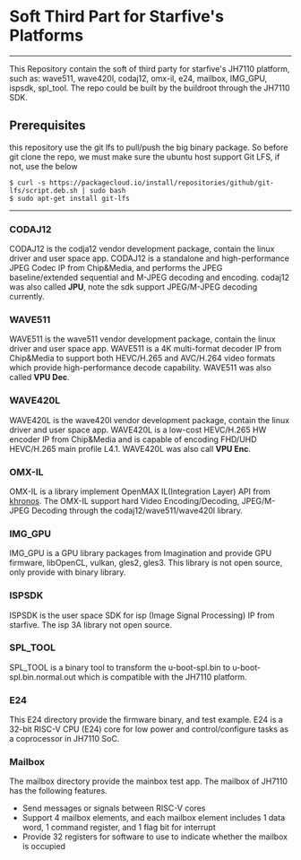 # Soft Third Part for Starfive's Platforms

------

This Repository contain the soft of third party for starfive's JH7110 platform, such as: wave511, wave420l, codaj12, omx-il, e24, mailbox, IMG_GPU, ispsdk, spl_tool. The repo could be built by the buildroot through the JH7110 SDK.

## Prerequisites

this repository use the git lfs to pull/push the big binary package. So before git clone the repo, we must make sure the ubuntu host support Git LFS, if not, use the below

```
$ curl -s https://packagecloud.io/install/repositories/github/git-lfs/script.deb.sh | sudo bash
$ sudo apt-get install git-lfs
```

------

### CODAJ12

CODAJ12 is the codja12 vendor development package, contain the linux driver and user space app. CODAJ12 is a standalone and high-performance JPEG Codec IP from Chip&Media, and performs the JPEG baseline/extended sequential and M-JPEG decoding and encoding. codaj12 was also called **JPU**, note the sdk support JPEG/M-JPEG decoding currently.

### WAVE511

WAVE511 is the wave511 vendor development package, contain the linux driver and user space app. WAVE511 is a 4K multi-format decoder IP from Chip&Media to support both HEVC/H.265 and AVC/H.264 video formats which provide high-performance decode capability. WAVE511 was also called **VPU Dec**.

### WAVE420L

WAVE420L is the wave420l vendor development package, contain the linux driver and user space app. WAVE420L is a low-cost HEVC/H.265 HW encoder IP from Chip&Media and is capable of encoding FHD/UHD HEVC/H.265 main profile L4.1. WAVE420L was also call **VPU Enc**.

### OMX-IL

OMX-IL is a library implement OpenMAX IL(Integration Layer) API from [khronos](https://www.khronos.org/openmaxil). The OMX-IL support hard Video Encoding/Decoding, JPEG/M-JPEG Decoding through the codaj12/wave511/wave420l library.

### IMG_GPU

IMG_GPU is a GPU library packages from Imagination and provide GPU firmware, libOpenCL, vulkan, gles2, gles3. This library is not open source, only provide with binary library. 

### ISPSDK

ISPSDK is the user space SDK for isp (Image Signal Processing)  IP from starfive. The isp 3A library not open source.

### SPL_TOOL

SPL_TOOL is a binary tool to transform the u-boot-spl.bin to u-boot-spl.bin.normal.out which is compatible with the JH7110 platform. 

### E24

This E24 directory provide the firmware binary, and test example. E24 is a 32-bit RISC-V CPU (E24) core for low power and control/configure tasks as a coprocessor in JH7110 SoC. 

### Mailbox

The mailbox directory provide the mainbox test app. The mailbox of JH7110 has the following features. 

- Send messages or signals between RISC-V cores 
- Support 4 mailbox elements, and each mailbox element includes 1 data word, 1 command register, and 1 flag bit for interrupt 
- Provide 32 registers for software to use to indicate whether the mailbox is occupied





